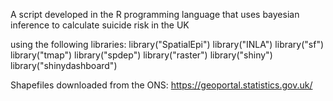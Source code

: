 A script developed in the R programming language that uses bayesian inference to calculate suicide risk in the UK 

using the following libraries: 
library("SpatialEpi")
library("INLA")
library("sf")
library("tmap")
library("spdep")
library("raster")
library("shiny")
library("shinydashboard")

Shapefiles downloaded from the ONS: https://geoportal.statistics.gov.uk/
